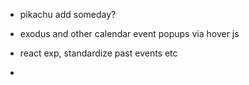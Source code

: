 - pikachu add someday?

- exodus and other calendar event popups via hover js

- react exp, standardize past events etc

-